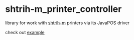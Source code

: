 shtrih-m_printer_controller
=======================
library for work with [shtrih-m](http://www.shtrih-m.ru/) printers
via its JavaPOS driver

check out [example](https://github.com/ilya-t/shtrih-m_printer_controller/blob/develop/examples/Example.java)